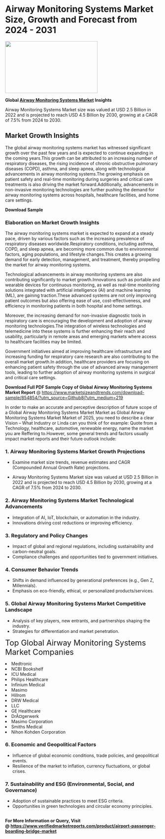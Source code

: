<H1>Airway Monitoring Systems Market Size, Growth and Forecast from 2024 - 2031</H1><img class="aligncenter size-medium wp-image-584254" src="https://thirdeyenews.in/wp-content/uploads/2024/09/Global-Market-Research-300x168.jpeg" alt="" width="300" height="168" /><p><strong>Global&nbsp;<a href="https://www.marketsizeandtrends.com/download-sample/854854/?utm_source=Github8j?utm_medium=219">Airway Monitoring Systems Market</a> Insights</strong></p><p>Airway Monitoring Systems Market size was valued at USD 2.5 Billion in 2022 and is projected to reach USD 4.5 Billion by 2030, growing at a CAGR of 7.5% from 2024 to 2030.</p><p><h2>Market Growth Insights</h2> <p>The global airway monitoring systems market has witnessed significant growth over the past few years and is expected to continue expanding in the coming years.This growth can be attributed to an increasing number of respiratory diseases, the rising incidence of chronic obstructive pulmonary diseases (COPD), asthma, and sleep apnea, along with technological advancements in airway monitoring systems.The growing emphasis on patient safety and real-time monitoring during surgeries and critical care treatments is also driving the market forward.Additionally, advancements in non-invasive monitoring technologies are further pushing the demand for airway monitoring systems across hospitals, healthcare facilities, and home care settings.</p> <p><strong>Download Sample</strong></p> <h3>Elaboration on Market Growth Insights</h3> <p>The airway monitoring systems market is expected to expand at a steady pace, driven by various factors such as the increasing prevalence of respiratory diseases worldwide.Respiratory conditions, including asthma, COPD, and sleep apnea, are becoming more common due to environmental factors, aging populations, and lifestyle changes.This creates a growing demand for early detection, management, and treatment, thereby propelling the market for airway monitoring systems.</p> <p>Technological advancements in airway monitoring systems are also contributing significantly to market growth.Innovations such as portable and wearable devices for continuous monitoring, as well as real-time monitoring solutions integrated with artificial intelligence (AI) and machine learning (ML), are gaining traction.These advanced systems are not only improving patient outcomes but also offering ease of use, cost-effectiveness, and efficiency in monitoring patients in both hospital and home settings.</p> <p>Moreover, the increasing demand for non-invasive diagnostic tools in respiratory care is encouraging the development and adoption of airway monitoring technologies.The integration of wireless technologies and telemedicine into these systems is further enhancing their reach and usability, particularly in remote areas and emerging markets where access to healthcare facilities may be limited.</p> <p>Government initiatives aimed at improving healthcare infrastructure and increasing funding for respiratory care research are also contributing to the overall market growth.In addition, healthcare providers are focusing on enhancing patient safety through the use of advanced airway management tools, leading to further adoption of airway monitoring systems in surgical and critical care settings.</p> <p><span class=""><strong>Download Full PDF Sample Copy of Global Airway Monitoring Systems Market Report</strong> @ <a href="https://www.marketsizeandtrends.com/download-sample/854854/?utm_source=Github8j?utm_medium=219" target="_blank">https://www.marketsizeandtrends.com/download-sample/854854/?utm_source=Github8j?utm_medium=219</a></span></p><p>In order to make an accurate and perceptive description of future scope of a Global&nbsp;Airway Monitoring Systems Market Market as Global&nbsp;Airway Monitoring Systems Market Market of 2025, you need to describe a clear Vision &ndash; What Industry or Linda can you think of for example: Quote from a Technology, healthcare, automotive, renewable energy, name the market you are Reffering to.However, some general trends and factors usually impact market reports and their future outlook include:</p><h3>1.&nbsp;<strong>Airway Monitoring Systems Market Growth Projections</strong></h3><ul><li>Examine market size trends, revenue estimates and CAGR (Compounded Annual Growth Rate) projections.</li><li><p>Airway Monitoring Systems Market size was valued at USD 2.5 Billion in 2022 and is projected to reach USD 4.5 Billion by 2030, growing at a CAGR of 7.5% from 2024 to 2030.</p></li></ul><h3>2.&nbsp;<strong>Airway Monitoring Systems Market Technological Advancements</strong></h3><ul><li>Integration of AI, IoT, blockchain, or automation in the industry.</li><li>Innovations driving cost reductions or improving efficiency.</li></ul><h3>3.&nbsp;<strong>Regulatory and Policy Changes</strong></h3><ul><li>Impact of global and regional regulations, including sustainability and carbon-neutral goals.</li><li>Compliance challenges and opportunities tied to government initiatives.</li></ul><h3>4.&nbsp;<strong>Consumer Behavior Trends</strong></h3><ul><li>Shifts in demand influenced by generational preferences (e.g., Gen Z, Millennials).</li><li>Emphasis on eco-friendly, ethical, or personalized products/services.</li></ul><h3>5.&nbsp;<strong>Global Airway Monitoring Systems Market Competitive Landscape</strong></h3><ul><li>Analysis of key players, new entrants, and partnerships shaping the industry.</li><li>Strategies for differentiation and market penetration.</li></ul><p data-pm-slice="1 1 []"><span style="color: inherit; font-family: inherit; font-size: 25px;">Top Global Airway Monitoring Systems Market Companies</span></p><div class="" data-test-id=""><p><li>Medtronic</li><li> NCBI Bookshelf</li><li> ICU Medical</li><li> Philips Healthcare</li><li> Infinium Medical</li><li> Masimo</li><li> Hillrom</li><li> DRW Medical</li><li> LLC</li><li> GE Healthcare</li><li> DrÃ¤gerwerk</li><li> Masimo Corporation</li><li> Smiths Medical</li><li> Nihon Kohden Corporation</li></p></div><h3>6.&nbsp;<strong>Economic and Geopolitical Factors</strong></h3><ul><li>Influence of global economic conditions, trade policies, and geopolitical events.</li><li>Resilience of the market to inflation, currency fluctuations, or global crises.</li></ul><h3>7.&nbsp;<strong>Sustainability and ESG (Environmental, Social, and Governance)</strong></h3><ul><li>Adoption of sustainable practices to meet ESG criteria.</li><li>Opportunities in green technologies and circular economy principles.</li></ul><h2><strong style="font-size: 14px;">For More Information or Query, Visit @&nbsp;</strong><a style="background-color: #ffffff; font-size: 14px;" href="https://www.marketsizeandtrends.com/report/airway-monitoring-systems-market/" target="_blank">https://www.verifiedmarketreports.com/product/airport-passenger-boarding-bridge-market</a></h2>